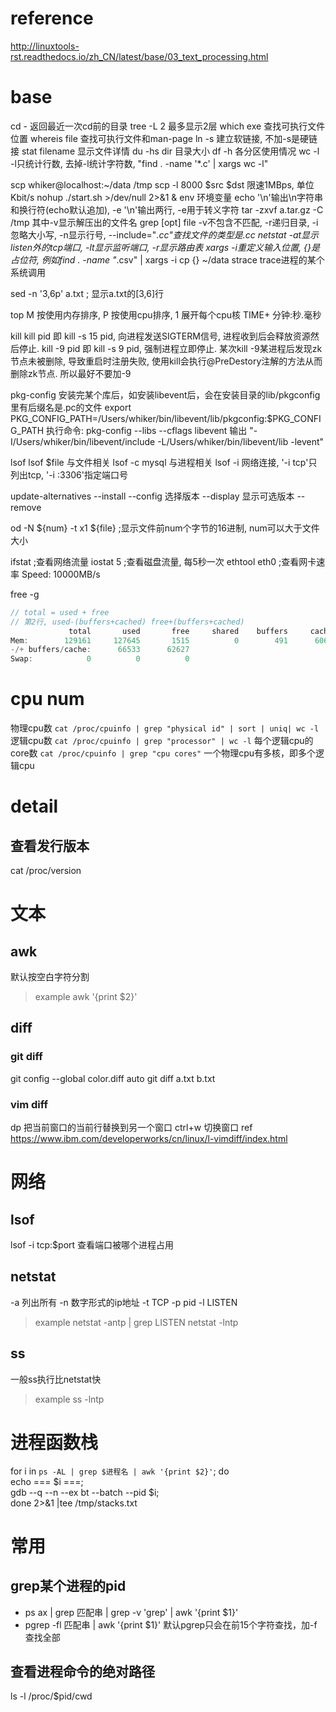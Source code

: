 # reference
http://linuxtools-rst.readthedocs.io/zh_CN/latest/base/03_text_processing.html


# base
cd        -          返回最近一次cd前的目录
tree      -L 2       最多显示2层
which     exe        查找可执行文件位置
whereis   file       查找可执行文件和man-page
ln        -s         建立软链接, 不加-s是硬链接
stat      filename   显示文件详情
du        -hs dir    目录大小
df        -h         各分区使用情况
wc        -l         -l只统计行数, 去掉-l统计字符数, "find . -name '*.c' | xargs wc -l"

scp       whiker@localhost:~/data /tmp
          scp -l 8000 $src $dst  限速1MBps, 单位Kbit/s
nohup     ./start.sh >/dev/null 2>&1 &
env       环境变量
echo      '\n'输出\n字符串和换行符(echo默认追加), -e '\n'输出两行, -e用于转义字符
tar       -zxvf a.tar.gz -C /tmp  其中-v显示解压出的文件名
grep      [opt] file  -v不包含不匹配, -r递归目录, -i忽略大小写, -n显示行号, --include="*.cc"查找文件的类型是.cc
netstat   -at显示listen外的tcp端口, -lt显示监听端口, -r显示路由表
xargs     -i重定义输入位置, {}是占位符, 例如find . -name "*.csv" | xargs -i cp {} ~/data
strace    trace进程的某个系统调用

sed       -n '3,6p' a.txt  ; 显示a.txt的[3,6]行

top
  M 按使用内存排序, P 按使用cpu排序, 1 展开每个cpu核
  TIME+ 分钟:秒.毫秒

kill
  kill pid 即 kill -s 15 pid, 向进程发送SIGTERM信号, 进程收到后会释放资源然后停止.
  kill -9 pid 即 kill -s 9 pid, 强制进程立即停止.
  某次kill -9某进程后发现zk节点未被删除, 导致重启时注册失败, 使用kill会执行@PreDestory注解的方法从而删除zk节点.
  所以最好不要加-9

pkg-config
  安装完某个库后，如安装libevent后，会在安装目录的lib/pkgconfig里有后缀名是.pc的文件
  export PKG_CONFIG_PATH=/Users/whiker/bin/libevent/lib/pkgconfig:$PKG_CONFIG_PATH
  执行命令: pkg-config --libs --cflags libevent
    输出 "-I/Users/whiker/bin/libevent/include -L/Users/whiker/bin/libevent/lib -levent"

lsof
  lsof $file      与文件相关
  lsof -c mysql   与进程相关
  lsof -i         网络连接, '-i tcp'只列出tcp, '-i :3306'指定端口号

update-alternatives
  --install <link> <name> <path> <priority>
  --config   选择版本
  --display  显示可选版本
  --remove

od        -N ${num} -t x1 ${file}  ;显示文件前num个字节的16进制, num可以大于文件大小

ifstat          ;查看网络流量
iostat    5     ;查看磁盘流量, 每5秒一次
ethtool   eth0  ;查看网卡速率 Speed: 10000MB/s

free -g
```go
// total = used + free
// 第2行, used-(buffers+cached) free+(buffers+cached)
             total       used       free     shared    buffers     cached
Mem:        129161     127645       1515          0        491      60620
-/+ buffers/cache:      66533      62627
Swap:            0          0          0
```


# cpu num
物理cpu数            `cat /proc/cpuinfo | grep "physical id" | sort | uniq| wc -l`
逻辑cpu数            `cat /proc/cpuinfo | grep "processor" | wc -l`
每个逻辑cpu的core数  `cat /proc/cpuinfo | grep "cpu cores"`
一个物理cpu有多核，即多个逻辑cpu


# detail
## 查看发行版本
cat /proc/version


# 文本
## awk
默认按空白字符分割
> example
awk '{print $2}'
## diff
### git diff
git config --global color.diff auto
git diff a.txt b.txt
### vim diff
dp      把当前窗口的当前行替换到另一个窗口
ctrl+w  切换窗口
ref     https://www.ibm.com/developerworks/cn/linux/l-vimdiff/index.html


# 网络
## lsof
lsof -i tcp:$port
  查看端口被哪个进程占用
## netstat
-a 列出所有
-n 数字形式的ip地址
-t TCP
-p pid
-l LISTEN
> example
netstat -antp | grep LISTEN
netstat -lntp
## ss
一般ss执行比netstat快
> example
ss -lntp


# 进程函数栈
for i in `ps -AL | grep $进程名 | awk '{print $2}'`; do \
  echo === $i ===; \
  gdb --q --n --ex bt --batch --pid $i; \
done 2>&1 |tee /tmp/stacks.txt


# 常用
## grep某个进程的pid
- ps ax | grep 匹配串 | grep -v 'grep' | awk '{print $1}'
- pgrep -fl 匹配串 | awk '{print $1}'
  默认pgrep只会在前15个字符查找，加-f查找全部
## 查看进程命令的绝对路径
ls -l /proc/$pid/cwd
